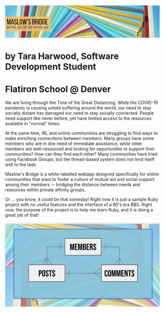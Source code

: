 <img src='./assets/header_graphic.png'>

# by Tara Harwood, Software Development Student
# Flatiron School @ Denver

We are living through the Time of the Great Distancing.  While the COVID-19 pandemic is causing untold suffering around the world, our need to stay socially distant has damaged our need to stay socially connected.  People need support like never before, yet have limited access to the resources available in "normal" times.

At the same time, IRL and online communities are struggling to find ways to make enriching connections between members.  Many groups have some members who are in dire need of immediate assistance, while other members are well-resourced and looking for opportunties to support their communities?  How can they find each other?  Many communities have tried using Facebook Groups, but the thread-based system does not lend itself well to the task.

Maslow's Bridge is a white-labelled webapp designed specifically for online communities that want to foster a culture of mutual aid and social support among their members -- bridging the distance between needs and resources within private affinity groups.

Or ... you know, it could be that someday!  Right now it is just a sample Ruby project with no useful features and the interface of a 80's era BBS. Right now, the purpose of the project is to help me learn Ruby, and it is doing a great job of that!

<img src='./assets/maslow_erd.png'>
